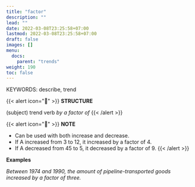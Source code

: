 ```yaml
---
title: "factor"
description: ""
lead: ""
date: 2022-03-08T23:25:58+07:00
lastmod: 2022-03-08T23:25:58+07:00
draft: false
images: []
menu:
  docs:
    parent: "trends"
weight: 190
toc: false
---
```


KEYWORDS: describe, trend

{{< alert icon="🌱" >}}
**STRUCTURE**

(subject) trend verb _by a factor of_
{{< /alert >}}

{{< alert icon="📝" >}}
**NOTE**

- Can be used with both increase and decrease.
- If A increased from 3 to 12, it increased by a factor of 4.
- If A decreased from 45 to 5, it decreased by a factor of 9.
  {{< /alert >}}

**Examples**

_Between 1974 and 1990, the amount of pipeline-transported goods increased by a factor of three._
